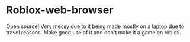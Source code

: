 # Roblox-web-browser
Open source!
Very messy due to it being made mostly on a laptop due to travel reasons.
Make good use of it and don't make it a game on roblox.
